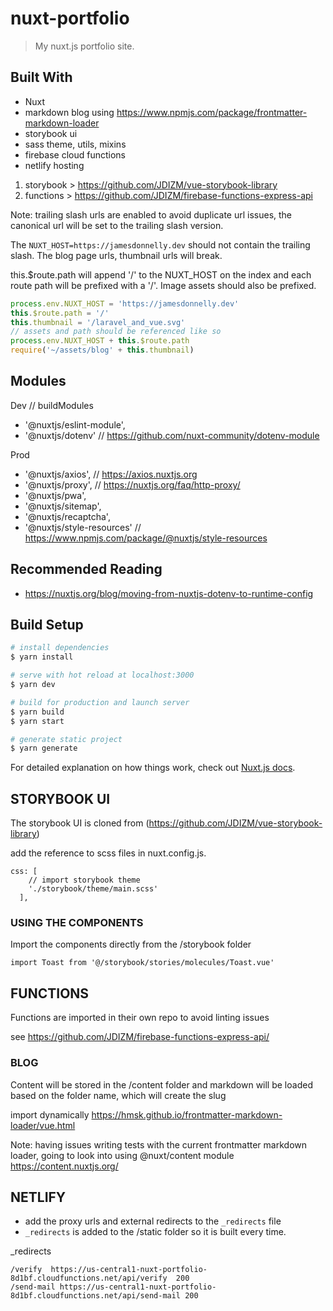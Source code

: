 # nuxt-portfolio

> My nuxt.js portfolio site.

## Built With

* Nuxt
* markdown blog using <https://www.npmjs.com/package/frontmatter-markdown-loader>
* storybook ui
* sass theme, utils, mixins
* firebase cloud functions
* netlify hosting

1. storybook > https://github.com/JDIZM/vue-storybook-library
2. functions > https://github.com/JDIZM/firebase-functions-express-api

Note: trailing slash urls are enabled to avoid duplicate url issues, the canonical url will be set to the trailing slash version.

The `NUXT_HOST=https://jamesdonnelly.dev` should not contain the trailing slash. The blog page urls, thumbnail urls will break.

this.$route.path will append '/' to the NUXT_HOST on the index and each route path will be prefixed with a '/'. Image assets should also be prefixed.

```js
process.env.NUXT_HOST = 'https://jamesdonnelly.dev'
this.$route.path = '/'
this.thumbnail = '/laravel_and_vue.svg'
// assets and path should be referenced like so
process.env.NUXT_HOST + this.$route.path
require('~/assets/blog' + this.thumbnail)
```

## Modules

Dev // buildModules

* '@nuxtjs/eslint-module',
* '@nuxtjs/dotenv' // https://github.com/nuxt-community/dotenv-module

Prod

* '@nuxtjs/axios', // https://axios.nuxtjs.org
* '@nuxtjs/proxy', // https://nuxtjs.org/faq/http-proxy/
* '@nuxtjs/pwa',
* '@nuxtjs/sitemap',
* '@nuxtjs/recaptcha',
* '@nuxtjs/style-resources' // https://www.npmjs.com/package/@nuxtjs/style-resources

## Recommended Reading

* https://nuxtjs.org/blog/moving-from-nuxtjs-dotenv-to-runtime-config

## Build Setup

``` bash
# install dependencies
$ yarn install

# serve with hot reload at localhost:3000
$ yarn dev

# build for production and launch server
$ yarn build
$ yarn start

# generate static project
$ yarn generate
```

For detailed explanation on how things work, check out [Nuxt.js docs](https://nuxtjs.org).

## STORYBOOK UI

The storybook UI is cloned from (https://github.com/JDIZM/vue-storybook-library)

add the reference to scss files in nuxt.config.js.

```config
css: [
    // import storybook theme
    './storybook/theme/main.scss'
  ],
```

### USING THE COMPONENTS

Import the components directly from the /storybook folder

```config
import Toast from '@/storybook/stories/molecules/Toast.vue'
```

## FUNCTIONS

Functions are imported in their own repo to avoid linting issues

see <https://github.com/JDIZM/firebase-functions-express-api/>

### BLOG

Content will be stored in the /content folder and markdown will be loaded based on the folder name, which will create the slug

import dynamically <https://hmsk.github.io/frontmatter-markdown-loader/vue.html>

Note: having issues writing tests with the current frontmatter markdown loader, going to look into using @nuxt/content module <https://content.nuxtjs.org/>

## NETLIFY

* add the proxy urls and external redirects to the `_redirects` file
* `_redirects` is added to the /static folder so it is built every time.

_redirects

```config
/verify  https://us-central1-nuxt-portfolio-8d1bf.cloudfunctions.net/api/verify  200
/send-mail https://us-central1-nuxt-portfolio-8d1bf.cloudfunctions.net/api/send-mail 200

```
